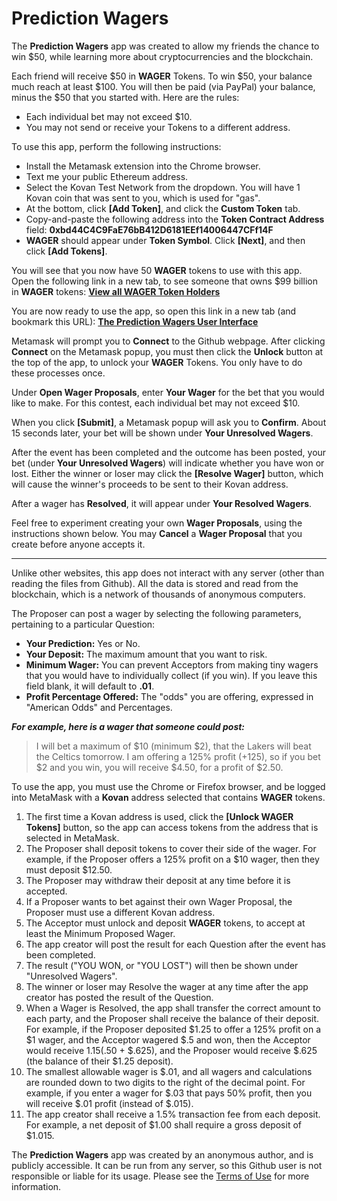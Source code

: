 # Prediction Wagers

The <b>Prediction Wagers</b> app was created to allow my friends the chance to win $50, while learning more about cryptocurrencies and the blockchain.

Each friend will receive $50 in <b>WAGER</b> Tokens. To win $50, your balance much reach at least $100. You will then be paid (via PayPal) your balance, minus the $50 that you started with. Here are the rules:
* Each individual bet may not exceed $10.
* You may not send or receive your Tokens to a different address.

To use this app, perform the following instructions:
* Install the Metamask extension into the Chrome browser.
* Text me your public Ethereum address.
* Select the Kovan Test Network from the dropdown. You will have 1 Kovan coin that was sent to you, which is used for "gas".
* At the bottom, click <b>[Add Token]</b>, and click the <b>Custom Token</b> tab.
* Copy-and-paste the following address into the <b>Token Contract Address</b> field: <b>0xbd44C4C9FaE76bB412D6181EEf14006447CFf14F</b>
* <b>WAGER</b> should appear under <b>Token Symbol</b>. Click <b>[Next]</b>, and then click <b>[Add Tokens]</b>.

You will see that you now have 50 <b>WAGER</b> tokens to use with this app. Open the following link in a new tab, to see someone that owns $99 billion in <b>WAGER</b> tokens: [<b>View all WAGER Token Holders</b>](https://kovan.etherscan.io/token/0xbd44c4c9fae76bb412d6181eef14006447cff14f#balances) 

You are now ready to use the app, so open this link in a new tab (and bookmark this URL):
[<b>The Prediction Wagers User Interface</b>](https://predictionwagers.github.io/v1.0/PredictionWagers.htm) 

Metamask will prompt you to <b>Connect</b> to the Github webpage. After clicking <b>Connect</b> on the Metamask popup, you must then click the <b>Unlock</b> button at the top of the app, to unlock your <B>WAGER</B> Tokens. You only have to do these processes once.

Under <b>Open Wager Proposals</b>, enter <b>Your Wager</b> for the bet that you would like to make. For this contest, each individual bet may not exceed $10.

When you click <b>[Submit]</b>, a Metamask popup will ask you to <b>Confirm</b>. About 15 seconds later, your bet will be shown under <b>Your Unresolved Wagers</b>.

After the event has been completed and the outcome has been posted, your bet (under <b>Your Unresolved Wagers</b>) will indicate whether you have won or lost. Either the winner or loser may click the <b>[Resolve Wager]</b> button, which will cause the winner's proceeds to be sent to their Kovan address.

After a wager has <b>Resolved</b>, it will appear under <b>Your Resolved Wagers</b>.
  
Feel free to experiment creating your own <b>Wager Proposals</b>, using the instructions shown below. You may <b>Cancel</b> a <b>Wager Proposal</b> that you create before anyone accepts it.
***
Unlike other websites, this app does not interact with any server (other than reading the files from Github). All the data is stored and read from the blockchain, which is a network of thousands of anonymous computers.

The Proposer can post a wager by selecting the following parameters, pertaining to a particular Question:
* <b>Your Prediction:</b> Yes or No.
* <b>Your Deposit:</b> The maximum amount that you want to risk.
* <b>Minimum Wager:</b> You can prevent Acceptors from making tiny wagers that you would have to individually collect (if you win). If you leave this field blank, it will default to <b>.01</b>.
* <b>Profit Percentage Offered:</b> The "odds" you are offering, expressed in "American Odds" and Percentages.

***For example, here is a wager that someone could post:*** 
> I will bet a maximum of $10 (minimum $2), that the Lakers will beat the Celtics tomorrow. I am offering a 125% profit (+125), so if you bet $2 and you win, you will receive $4.50, for a profit of $2.50.

To use the app, you must use the Chrome or Firefox browser, and be logged into MetaMask with a <b>Kovan</b> address selected that contains <b>WAGER</b> tokens.
1. The first time a Kovan address is used, click the <b>[Unlock WAGER Tokens]</b> button, so the app can access tokens from the address that is selected in MetaMask.
2. The Proposer shall deposit tokens to cover their side of the wager. For example, if the Proposer offers a 125% profit on a $10 wager, then they must deposit $12.50.
3. The Proposer may withdraw their deposit at any time before it is accepted.
4. If a Proposer wants to bet against their own Wager Proposal, the Proposer must use a different Kovan address.
5. The Acceptor must unlock and deposit <b>WAGER</b> tokens, to accept at least the Minimum Proposed Wager.
6. The app creator will post the result for each Question after the event has been completed.
7. The result ("YOU WON, or "YOU LOST") will then be shown under "Unresolved Wagers".
8. The winner or loser may Resolve the wager at any time after the app creator has posted the result of the Question.
9. When a Wager is Resolved, the app shall transfer the correct amount to each party, and the Proposer shall receive the balance of their deposit. 
For example, if the Proposer deposited $1.25 to offer a 125% profit on a $1 wager, and the Acceptor wagered $.5 and won, then the Acceptor would receive $1.15 ($.50 + $.625), and the Proposer would receive $.625 (the balance of their $1.25 deposit).
10. The smallest allowable wager is $.01, and all wagers and calculations are rounded down to two digits to the right of the decimal point. 
For example, if you enter a wager for $.03 that pays 50% profit, then you will receive $.01 profit (instead of $.015).
11. The app creator shall receive a 1.5% transaction fee from each deposit. For example, a net deposit of $1.00 shall require a gross deposit of $1.015.

The <b>Prediction Wagers</b> app was created by an anonymous author, and is publicly accessible. It can be run from any server, so this Github user is not responsible or liable for its usage. Please see the [Terms of Use](https://predictionwagers.github.io/v1.0/TermsOfUse.htm) for more information.
